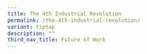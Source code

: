 ```yaml
---
title: The 4th Industrial Revolution
permalink: /the-4th-industrial-revolution/
variant: tiptap
description: ""
third_nav_title: Future of Work
---
```

